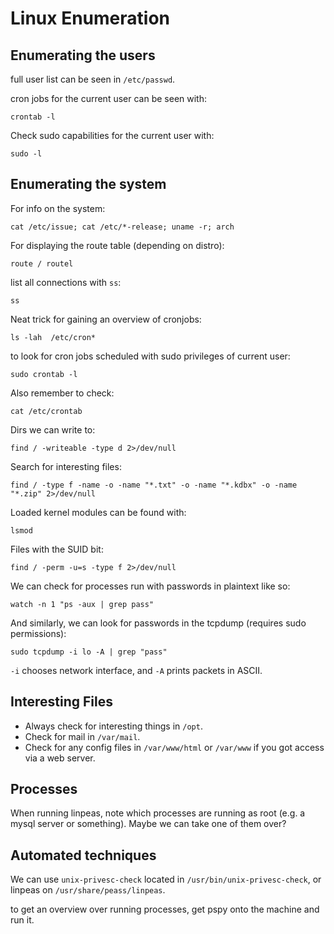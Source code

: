 # Linux Enumeration

## Enumerating the users

full user list can be seen in `/etc/passwd`.

cron jobs for the current user can be seen with:
```
crontab -l
```
Check sudo capabilities for the current user with:
```
sudo -l
```



## Enumerating the system

For info on the system:

```
cat /etc/issue; cat /etc/*-release; uname -r; arch 
```

For displaying the route table (depending on distro):
```
route / routel 
```

list all connections with `ss`:
```
ss
```

Neat trick for gaining an overview of cronjobs:

```
ls -lah  /etc/cron*
```
to look for cron jobs scheduled with sudo privileges of current user: 

```
sudo crontab -l
```
Also remember to check:

```
cat /etc/crontab
```

Dirs we can write to:

```
find / -writeable -type d 2>/dev/null
```

Search for interesting files:

```
find / -type f -name -o -name "*.txt" -o -name "*.kdbx" -o -name "*.zip" 2>/dev/null
```

Loaded kernel modules can be found with:

```
lsmod
```
Files with the SUID bit:

```
find / -perm -u=s -type f 2>/dev/null
```

We can check for processes run with passwords in plaintext like so:

```
watch -n 1 "ps -aux | grep pass"
```

And similarly, we can look for passwords in the tcpdump (requires sudo permissions):

```
sudo tcpdump -i lo -A | grep "pass"
```

`-i` chooses network interface, and `-A` prints packets in ASCII.


## Interesting Files

* Always check for interesting things in `/opt`.
* Check for mail in `/var/mail`.
* Check for any config files in `/var/www/html` or `/var/www` if you got access via a web server. 


## Processes

When running linpeas, note which processes are running as root (e.g. a mysql server or something).
Maybe we can take one of them over? 



## Automated techniques

We can use `unix-privesc-check` located in `/usr/bin/unix-privesc-check`, or linpeas on `/usr/share/peass/linpeas`.

to get an overview over running processes, get pspy onto the machine and run it.

